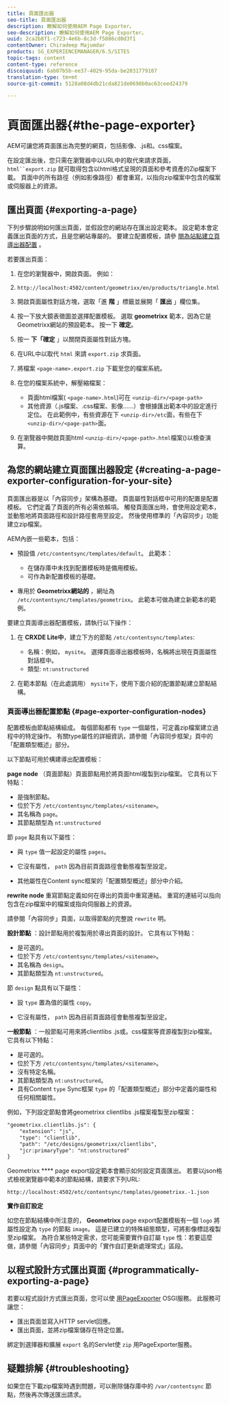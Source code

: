 ```yaml
---
title: 頁面匯出器
seo-title: 頁面匯出器
description: 瞭解如何使用AEM Page Exporter。
seo-description: 瞭解如何使用AEM Page Exporter。
uuid: 2ca2b8f1-c723-4e6b-8c3d-f5886cd0d3f1
contentOwner: Chiradeep Majumdar
products: SG_EXPERIENCEMANAGER/6.5/SITES
topic-tags: content
content-type: reference
discoiquuid: 6ab07b5b-ee37-4029-95da-be2031779107
translation-type: tm+mt
source-git-commit: 5128a08d4db21cda821de0698b0ac63ceed24379

---
```



# 頁面匯出器{#the-page-exporter}

AEM可讓您將頁面匯出為完整的網頁，包括影像、.js和。css檔案。

在設定匯出後，您只需在瀏覽器中以URL中的取代來請求頁面， `html``export.zip` 就可取得包含以html格式呈現的頁面和參考資產的Zip檔案下載。 頁面中的所有路徑（例如影像路徑）都會重寫，以指向zip檔案中包含的檔案或伺服器上的資源。

## 匯出頁面 {#exporting-a-page}

下列步驟說明如何匯出頁面，並假設您的網站存在匯出設定範本。 設定範本會定義匯出頁面的方式，且是您網站專屬的。 要建立配置模板，請參 [閱為站點建立頁導出器配置](#creating-a-page-exporter-configuration-for-your-site) 。

若要匯出頁面：

1. 在您的瀏覽器中，開啟頁面。 例如：
1. `http://localhost:4502/content/geometrixx/en/products/triangle.html`
1. 開啟頁面屬性對話方塊，選取「進 **階** 」標籤並展開「 **匯出** 」欄位集。

1. 按一下放大鏡表徵圖並選擇配置模板。 選取 **geometrixx** 範本，因為它是Geometrixx網站的預設範本。 按一下 **確定**。

1. 按一 **下「確定** 」以關閉頁面屬性對話方塊。
1. 在URL中以取代 `html` 來請 `export.zip` 求頁面。

1. 將檔案 `<page-name>.export.zip` 下載至您的檔案系統。

1. 在您的檔案系統中，解壓縮檔案：

   * 頁面html檔案( `<page-name>.html`)可在 `<unzip-dir>/<page-path>`
   * 其他資源（.js檔案、.css檔案、影像……）會根據匯出範本中的設定進行定位。 在此範例中，有些資源在下 `<unzip-dir>/etc`面，有些在下 `<unzip-dir>/<page-path>`面。

1. 在瀏覽器中開啟頁面html `<unzip-dir>/<page-path>.html`檔案()以檢查演算。

## 為您的網站建立頁面匯出器設定 {#creating-a-page-exporter-configuration-for-your-site}

頁面匯出器是以「內容同步」架構為基礎。 頁面屬性對話框中可用的配置是配置模板。 它們定義了頁面的所有必需依賴項。 觸發頁面匯出時，會使用設定範本，並動態地將頁面路徑和設計路徑套用至設定。 然後使用標準的「內容同步」功能建立zip檔案。

AEM內嵌一些範本，包括：

* 預設值 `/etc/contentsync/templates/default`。 此範本：

   * 在儲存庫中未找到配置模板時是備用模板。
   * 可作為新配置模板的基礎。

* 專用於 **Geometrixx網站的** ，網址為 `/etc/contentsync/templates/geometrixx`。 此範本可做為建立新範本的範例。

要建立頁面導出器配置模板，請執行以下操作：

1. 在 **CRXDE Lite中**，建立下方的節點 `/etc/contentsync/templates`:

   * 名稱：例如， `mysite`。 選擇頁面導出器模板時，名稱將出現在頁面屬性對話框中。
   * 類型: `nt:unstructured`

1. 在範本節點（在此處調用） `mysite`下，使用下面介紹的配置節點建立節點結構。

### 頁面導出器配置節點 {#page-exporter-configuration-nodes}

配置模板由節點結構組成。 每個節點都有 `type` 一個屬性，可定義zip檔案建立過程中的特定操作。 有關type屬性的詳細資訊，請參閱「內容同步框架」頁中的「配置類型概述」部分。

以下節點可用於構建導出配置模板：

**page node** （頁面節點）頁面節點用於將頁面html複製到zip檔案。 它具有以下特點：

* 是強制節點。
* 位於下方 `/etc/contentsync/templates/<sitename>`。
* 其名稱為 `page`。
* 其節點類型為 `nt:unstructured`

節 `page` 點具有以下屬性：

* 與 `type` 值一起設定的屬性 `pages`。

* 它沒有屬性， `path` 因為目前頁面路徑會動態複製至設定。

* 其他屬性在Content sync框架的「配置類型概述」部分中介紹。

**rewrite node** 重寫節點定義如何在導出的頁面中重寫連結。 重寫的連結可以指向包含在zip檔案中的檔案或指向伺服器上的資源。

請參閱「內容同步」頁面，以取得節點的完整說 `rewrite` 明。

**設計節點** ：設計節點用於複製用於導出頁面的設計。 它具有以下特點：

* 是可選的。
* 位於下方 `/etc/contentsync/templates/<sitename>`。
* 其名稱為 `design`。
* 其節點類型為 `nt:unstructured`。

節 `design` 點具有以下屬性：

* 設 `type` 置為值的屬性 `copy`。

* 它沒有屬性， `path` 因為目前頁面路徑會動態複製至設定。

**一般節點** ：一般節點可用來將clientlibs .js或。css檔案等資源複製到zip檔案。 它具有以下特點：

* 是可選的。
* 位於下方 `/etc/contentsync/templates/<sitename>`。
* 沒有特定名稱。
* 其節點類型為 `nt:unstructured`。
* 具有Content `type` Sync框架 `type` 的「配置類型概述」部分中定義的屬性和任何相關屬性。

例如，下列設定節點會將geometrixx clientlibs .js檔案複製至zip檔案：

```xml
"geometrixx.clientlibs.js": {
    "extension": "js",
    "type": "clientlib",
    "path": "/etc/designs/geometrixx/clientlibs",
    "jcr:primaryType": "nt:unstructured"
}
```

Geometrixx **** page export設定範本會顯示如何設定頁面匯出。 若要以json格式檢視瀏覽器中範本的節點結構，請要求下列URL:

`http://localhost:4502/etc/contentsync/templates/geometrixx.-1.json`

**實作自訂設定**

如您在節點結構中所注意的， **Geometrixx** page export配置模板有一個 `logo` 將屬性設定為 `type` 的節點 `image`。 這是已建立的特殊組態類型，可將影像標誌複製至zip檔案。 為符合某些特定需求，您可能需要實作自訂屬 `type` 性：若要這麼做，請參閱「內容同步」頁面中的「實作自訂更新處理常式」區段。

## 以程式設計方式匯出頁面 {#programmatically-exporting-a-page}

若要以程式設計方式匯出頁面，您可以使 [用PageExporter](https://helpx.adobe.com/experience-manager/6-5/sites/developing/using/reference-materials/javadoc/index.html?com/day/cq/wcm/contentsync/PageExporter.html) OSGI服務。 此服務可讓您：

* 匯出頁面並寫入HTTP servlet回應。
* 匯出頁面，並將zip檔案儲存在特定位置。

綁定到選擇器和擴展 `export` 名的Servlet使 `zip` 用PageExporter服務。

## 疑難排解 {#troubleshooting}

如果您在下載zip檔案時遇到問題，可以刪除儲存庫中的 `/var/contentsync` 節點，然後再次傳送匯出請求。

